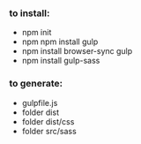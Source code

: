 ### to install: 

 - npm init 
 - npm npm install gulp
 - npm install browser-sync gulp
 - npm install gulp-sass
 
 
 ### to generate: 
  - gulpfile.js
  - folder dist
  - folder dist/css 
  - folder src/sass 
   
  
